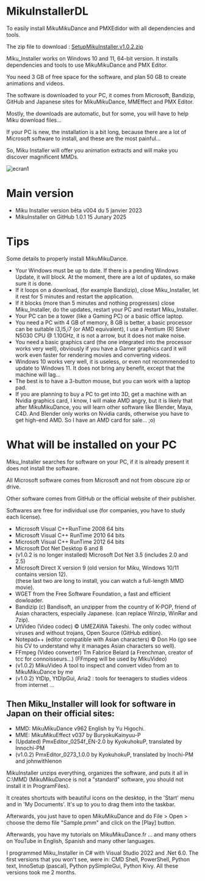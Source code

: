 # MikuInstallerDL
To easily install MikuMikuDance and PMXEdidor with all dependencies and tools.

The zip file to download : [SetupMikuInstaller.v1.0.2.zip](https://github.com/LauraKami/MikuInstallerDL/releases/download/v1.0.2/SetupMikuInstaller.v1.0.2.zip)

Miku_Installer works on Windows 10 and 11, 64-bit version. It installs dependencies and tools to use MikuMikuDance and PMX Editor.

You need 3 GB of free space for the software, and plan 50 GB to create animations and videos.

The software is downloaded to your PC, it comes from Microsoft, Bandizip, GitHub and Japanese sites for MikuMikuDance, MMEffect and PMX Editor.

Mostly, the downloads are automatic, but for some, you will have to help Miku download files…

If your PC is new, the installation is a bit long, because there are a lot of Microsoft software to install, and these are the most painful…

So, Miku Installer will offer you animation extracts and will make you discover magnificent MMDs.

![ecran1](https://github.com/user-attachments/assets/037aace2-8648-4737-b806-f49f80420d64)


# Main version
 - Miku Installer version bêta v004 du 5 janvier 2023
 - MikuInstaller on GitHub 1.0.1 15 Junary 2025

# Tips

Some details to properly install MikuMikuDance.

- Your Windows must be up to date. If there is a pending Windows Update, it will block. At the moment, there are a lot of updates, so make sure it is done.
- If it loops on a download, (for example Bandizip), close Miku_Installer, let it rest for 5 minutes and restart the application.
- If it blocks (more than 5 minutes and nothing progresses) close Miku_Installer, do the updates, restart your PC and restart Miku_Installer.
- Your PC can be a tower (like a Gaming PC) or a basic office laptop.
- You need a PC with 4 GB of memory, 8 GB is better, a basic processor can be suitable i3,I5,i7 (or AMD equivalent), I use a Pentium (R) Silver N5030 CPU @ 1.10GHz, it is not a arrow, but it does not make noise.
- You need a basic graphics card (the one integrated into the processor works very well), obviously if you have a Gamer graphics card it will work even faster for rendering movies and converting videos.
- Windows 10 works very well, it is useless, or even not recommended to update to Windows 11. It does not bring any benefit, except that the machine will lag...
- The best is to have a 3-button mouse, but you can work with a laptop pad.
- If you are planning to buy a PC to get into 3D, get a machine with an Nvidia graphics card, I know, I will make AMD angry, but it is likely that after MikuMikuDance, you will learn other software like Blender, Maya, C4D. And Blender only works on Nvidia cards, otherwise you have to get high-end AMD. So I have an AMD card for sale... ;o)


# What will be installed on your PC

Miku_Installer searches for software on your PC, if it is already present it does not install the software.

All Microsoft software comes from Microsoft and not from obscure zip or drive.

Other software comes from GitHub or the official website of their publisher.

Softwares are free for individual use (for companies, you have to study each license).

- Microsoft Visual C++RunTime 2008 64 bits
- Microsoft Visual C++ RunTime 2010 64 bits
- Microsoft Visual C++ RunTime 2012 64 bits
- Microsoft Dot Net Desktop 6 and 8
- (v1.0.2 is no longer installed) Microsoft Dot Net 3.5 (includes 2.0 and 2.5)
- Microsoft Direct X version 9 (old version for Miku, Windows 10/11 contains version 12).<br>
(these last two are long to install, you can watch a full-length MMD movie).
- WGET from the Free Software Foundation, a fast and efficient dowloader.
- Bandizip (c) Bandisoft, an unzipper from the country of K-POP, friend of Asian characters, especially Japanese. (can replace Winzip, WinRar and 7zip).
- UtVideo (Video codec) © UMEZAWA Takeshi. The only codec without viruses and without trojans, Open Source (GitHub edition).
- Notepad++ (editor compatible with Asian characters) © Don Ho (go see his CV to understand why it manages Asian characters so well).
- FFmpeg (Video converter) Tm Fabrice Belard (a Frenchman, creator of tcc for connoisseurs…) (FFmpeg will be used by MikuVideo)
- (v1.0.2) MikuVideo A tool to inspect and convert video from an to MikuMikuDance by me
- (v1.0.2) YtDlp, YtDlpGui, Aria2 : tools for teenagers to studies videos from internet ...

## Then Miku_Installer will look for software in Japan on their official sites:

- MMD: MikuMikuDance v962 English by Yu Higochi.
- MME: MikuMikuEffect v037 by BuryokuKainyuu-P
- (Updated) PmxEditor_0254f_EN-2.0 by KyokuhokuP, translated by Innochi-PM
- (v1.0.2) PmxEditor_0273_1.0.0 by KyokuhokuP, translated by Inochi-PM and johnwithlenon

MikuInstaller unzips everything, organizes the software, and puts it all in C:\MMD (MikuMikuDance is not a "standard" software, you should not install it in ProgramFiles).

It creates shortcuts with beautiful icons on the desktop, in the 'Start' menu and in 'My Documents'. It's up to you to drag them into the taskbar.

Afterwards, you just have to open MikuMikuDance and do File > Open > choose the demo file "Sample.pmm" and click on the [Play] button.

Afterwards, you have my tutorials on MikuMikuDance.fr ... and many others on YouTube in English, Spanish and many other languages.

I programmed Miku_Installer in C# with Visual Studio 2022 and .Net 6.0. The first versions that you won't see, were in: CMD Shell, PowerShell, Python text, InnoSetup (pascal), Python pySimpleGui, Python Kivy. All these versions took me 2 months.
